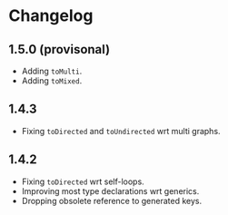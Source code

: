 # Changelog

## 1.5.0 (provisonal)

- Adding `toMulti`.
- Adding `toMixed`.

## 1.4.3

- Fixing `toDirected` and `toUndirected` wrt multi graphs.

## 1.4.2

- Fixing `toDirected` wrt self-loops.
- Improving most type declarations wrt generics.
- Dropping obsolete reference to generated keys.
